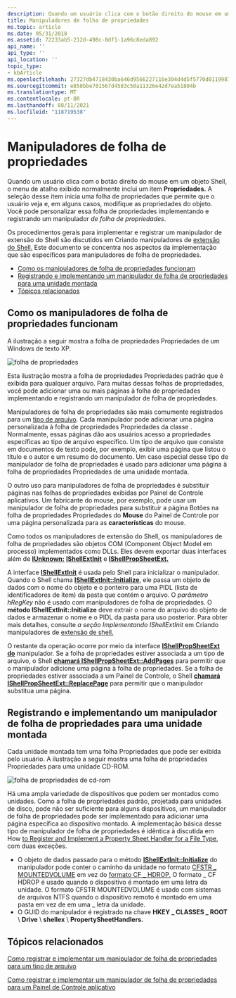 ```yaml
---
description: Quando um usuário clica com o botão direito do mouse em um objeto Shell, o menu de atalho exibido normalmente inclui um item Propriedades.
title: Manipuladores de folha de propriedades
ms.topic: article
ms.date: 05/31/2018
ms.assetid: 72233ab5-212d-498c-8df1-1a96c8eda892
api_name: ''
api_type: ''
api_location: ''
topic_type:
- kbArticle
ms.openlocfilehash: 27327db4718430ba646d9566227116e304d4d5f5770d0119987b32e0cd2adce0
ms.sourcegitcommit: e858bbe701567d4583c50a11326e42d7ea51804b
ms.translationtype: MT
ms.contentlocale: pt-BR
ms.lasthandoff: 08/11/2021
ms.locfileid: "118719538"
---
```

# <a name="property-sheet-handlers"></a>Manipuladores de folha de propriedades

Quando um usuário clica com o botão direito do mouse em um objeto Shell, o menu de atalho exibido normalmente inclui um item **Propriedades.** A seleção desse item inicia uma folha de propriedades que permite que o usuário veja e, em alguns casos, modifique as propriedades do objeto. Você pode personalizar essa folha de propriedades implementando e registrando um manipulador *de folha de propriedades*.

Os procedimentos gerais para implementar e registrar um manipulador de extensão do Shell são discutidos em Criando manipuladores de [extensão do Shell.](handlers.md) Este documento se concentra nos aspectos da implementação que são específicos para manipuladores de folha de propriedades.

-   [Como os manipuladores de folha de propriedades funcionam](#how-property-sheet-handlers-work)
-   [Registrando e implementando um manipulador de folha de propriedades para uma unidade montada](#registering-and-implementing-a-property-sheet-handler-for-a-mounted-drive)
-   [Tópicos relacionados](#related-topics)

## <a name="how-property-sheet-handlers-work"></a>Como os manipuladores de folha de propriedades funcionam

A ilustração a seguir mostra a folha de propriedades Propriedades de um Windows de texto XP.

![folha de propriedades](images/propsheethandler1.jpg)

Esta ilustração mostra a folha de propriedades Propriedades padrão que é exibida para qualquer arquivo. Para muitas dessas folhas de propriedades, você pode adicionar uma ou mais páginas à folha de propriedades implementando e registrando um manipulador de folha de propriedades.

Manipuladores de folha de propriedades são mais comumente registrados para um [tipo de arquivo](fa-file-types.md). Cada manipulador pode adicionar uma página personalizada à folha de propriedades Propriedades da classe . Normalmente, essas páginas dão aos usuários acesso a propriedades específicas ao tipo de arquivo específico. Um tipo de arquivo que consiste em documentos de texto pode, por exemplo, exibir uma página que listou o título e o autor e um resumo do documento. Um caso especial desse tipo de manipulador de folha de propriedades é usado para adicionar uma página à folha de propriedades Propriedades de uma unidade montada.

O outro uso para manipuladores de folha de propriedades é substituir páginas nas folhas de propriedades exibidas por Painel de Controle aplicativos. Um fabricante do mouse, por exemplo, pode usar um manipulador de folha de propriedades para substituir a página Botões na folha de propriedades Propriedades do **Mouse** do Painel de Controle por uma página personalizada para as **características** do mouse.

Como todos os manipuladores de extensão do Shell, os manipuladores de folha de propriedades são objetos COM (Component Object Model em processo) implementados como DLLs. Eles devem exportar duas interfaces além de [**IUnknown:**](/windows/win32/api/unknwn/nn-unknwn-iunknown) [**IShellExtInit**](/windows/win32/api/shobjidl_core/nn-shobjidl_core-ishellextinit) e [**IShellPropSheetExt.**](/windows/desktop/api/shobjidl_core/nn-shobjidl_core-ishellpropsheetext)

A interface [**IShellExtInit**](/windows/win32/api/shobjidl_core/nn-shobjidl_core-ishellextinit) é usada pelo Shell para inicializar o manipulador. Quando o Shell chama [**IShellExtInit::Initialize**](/windows/desktop/api/shobjidl_core/nf-shobjidl_core-ishellextinit-initialize), ele passa um objeto de dados com o nome do objeto e o ponteiro para uma PIDL (lista de identificadores de item) da pasta que contém o arquivo. O *parâmetro hRegKey* não é usado com manipuladores de folha de propriedades. O **método IShellExtInit::Initialize** deve extrair o nome do arquivo do objeto de dados e armazenar o nome e o PIDL da pasta para uso posterior. Para obter mais detalhes, consulte *a seção Implementando IShellExtInit* em Criando manipuladores de [extensão de shell.](handlers.md)

O restante da operação ocorre por meio da interface [**IShellPropSheetExt do**](/windows/desktop/api/shobjidl_core/nn-shobjidl_core-ishellpropsheetext) manipulador. Se a folha de propriedades estiver associada a um tipo de arquivo, o Shell [**chamará IShellPropSheetExt::AddPages**](/windows/desktop/api/shobjidl_core/nf-shobjidl_core-ishellpropsheetext-addpages) para permitir que o manipulador adicione uma página à folha de propriedades. Se a folha de propriedades estiver associada a um Painel de Controle, o Shell [**chamará IShellPropSheetExt::ReplacePage**](/windows/desktop/api/shobjidl_core/nf-shobjidl_core-ishellpropsheetext-replacepage) para permitir que o manipulador substitua uma página.

## <a name="registering-and-implementing-a-property-sheet-handler-for-a-mounted-drive"></a>Registrando e implementando um manipulador de folha de propriedades para uma unidade montada

Cada unidade montada tem uma folha Propriedades que pode ser exibida pelo usuário. A ilustração a seguir mostra uma folha de propriedades Propriedades para uma unidade CD-ROM.

![folha de propriedades de cd-rom](images/propsheethandler2.jpg)

Há uma ampla variedade de dispositivos que podem ser montados como unidades. Como a folha de propriedades padrão, projetada para unidades de disco, pode não ser suficiente para alguns dispositivos, um manipulador de folha de propriedades pode ser implementado para adicionar uma página específica ao dispositivo montado. A implementação básica desse tipo de manipulador de folha de propriedades é idêntica à discutida em How [to Register and Implement a Property Sheet Handler for a File Type](how-to-register-and-implement-a-property-sheet-handler-for-a-file-type.md), com duas exceções.

-   O objeto de dados passado para o método [**IShellExtInit::Initialize**](/windows/desktop/api/shobjidl_core/nf-shobjidl_core-ishellextinit-initialize) do manipulador pode conter o caminho da unidade no formato [CFSTR \_ MOUNTEDVOLUME](clipboard.md) em vez do [formato CF \_ HDROP.](clipboard.md) O formato \_ CF HDROP é usado quando o dispositivo é montado em uma letra da unidade. O formato CFSTR MOUNTEDVOLUME é usado com sistemas de arquivos NTFS quando o dispositivo remoto é montado em uma pasta em vez de em uma \_ letra da unidade.
-   O GUID do manipulador é registrado na chave **HKEY \_ CLASSES \_ ROOT** \\ **Drive** \\ **shellex** \\ **PropertySheetHandlers.**

## <a name="related-topics"></a>Tópicos relacionados

<dl> <dt>

[Como registrar e implementar um manipulador de folha de propriedades para um tipo de arquivo](how-to-register-and-implement-a-property-sheet-handler-for-a-file-type.md)
</dt> <dt>

[Como registrar e implementar um manipulador de folha de propriedades para um Painel de Controle aplicativo](how-to-register-and-implement-a-property-sheet-handler-for-a-control-panel-application.md)
</dt> </dl>

 

 
